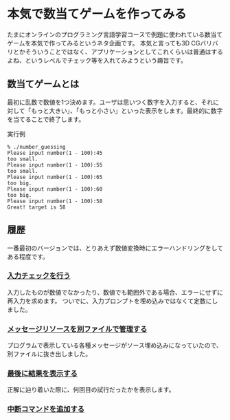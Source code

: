 # 本気で数当てゲームを作ってみる

たまにオンラインのプログラミング言語学習コースで例題に使われている数当てゲームを本気で作ってみるというネタ企画です。
本気と言っても3D CGバリバリとかそういうことではなく、アプリケーションとしてこれくらいは普通はするよね、というレベルでチェック等を入れてみようという趣旨です。

## 数当てゲームとは

最初に乱数で数値を1つ決めます。ユーザは思いつく数字を入力すると、それに対して「もっと大きい」、「もっと小さい」といった表示をします。最終的に数字を当てることで終了します。

実行例

```:
% ./number_guessing 
Please input number(1 - 100):45
too small.
Please input number(1 - 100):55
too small.
Please input number(1 - 100):65
too big.
Please input number(1 - 100):60
too big.
Please input number(1 - 100):58
Great! target is 58
```

## 履歴

一番最初のバージョンでは、とりあえず数値変換時にエラーハンドリングをしてある程度です。

### [入力チェックを行う](https://github.com/woinary/number_guessing/issues/1)

入力したものが数値でなかったり、数値でも範囲外である場合、エラーにせずに再入力を求めます。
ついでに、入力プロンプトを埋め込みではなくて定数にしました。

### [メッセージリソースを別ファイルで管理する](https://github.com/woinary/number_guessing/issues/2)

プログラムで表示している各種メッセージがソース埋め込みになっていたので、別ファイルに抜き出しました。

### [最後に結果を表示する](https://github.com/woinary/number_guessing/issues/4)

正解に辿り着いた際に、何回目の試行だったかを表示します。

### [中断コマンドを追加する](https://github.com/woinary/number_guessing/issues/6)
